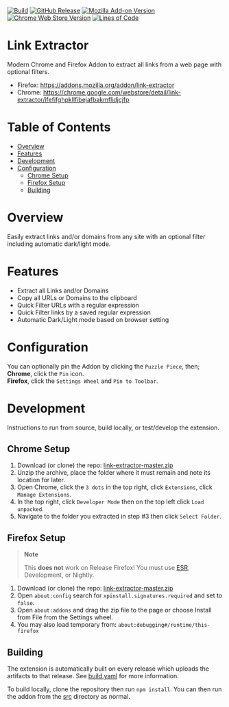 [![Build](https://github.com/cssnr/link-extractor/actions/workflows/build.yaml/badge.svg)](https://github.com/cssnr/link-extractor/actions/workflows/build.yaml)
[![GitHub Release](https://img.shields.io/github/v/release/cssnr/link-extractor)](https://github.com/cssnr/link-extractor/releases/latest)
[![Mozilla Add-on Version](https://img.shields.io/amo/v/link-extractor?label=firefox&logo=firefox)](https://addons.mozilla.org/addon/link-extractor)
[![Chrome Web Store Version](https://img.shields.io/chrome-web-store/v/ifefifghpkllfibejafbakmflidjcjfp?label=chrome&logo=googlechrome)](https://chrome.google.com/webstore/detail/link-extractor/ifefifghpkllfibejafbakmflidjcjfp)
[![Lines of Code](https://sonarcloud.io/api/project_badges/measure?project=cssnr_link-extractor&metric=ncloc)](https://sonarcloud.io/summary/overall?id=cssnr_link-extractor)
# Link Extractor

Modern Chrome and Firefox Addon to extract all links from a web page with optional filters.

*   Firefox: https://addons.mozilla.org/addon/link-extractor
*   Chrome: https://chrome.google.com/webstore/detail/link-extractor/ifefifghpkllfibejafbakmflidjcjfp

# Table of Contents

*   [Overview](#overview)
*   [Features](#features)
*   [Development](#development)
*   [Configuration](#configuration)
    -   [Chrome Setup](#chrome-setup)
    -   [Firefox Setup](#firefox-setup)
    -   [Building](#building)

# Overview

Easily extract links and/or domains from any site with an optional filter including automatic dark/light mode.

# Features

*   Extract all Links and/or Domains
*   Copy all URLs or Domains to the clipboard
*   Quick Filter URLs with a regular expression
*   Quick Filter links by a saved regular expression
*   Automatic Dark/Light mode based on browser setting

# Configuration

You can optionally pin the Addon by clicking the `Puzzle Piece`, then;  
**Chrome**, click the `Pin` icon.  
**Firefox**, click the `Settings Wheel` and `Pin to Toolbar`.  

# Development

Instructions to run from source, build locally, or test/develop the extension.

## Chrome Setup

1.  Download (or clone) the repo: [link-extractor-master.zip](https://github.com/cssnr/link-extractor/archive/refs/heads/master.zip)
1.  Unzip the archive, place the folder where it must remain and note its location for later.
1.  Open Chrome, click the `3 dots` in the top right, click `Extensions`, click `Manage Extensions`.
1.  In the top right, click `Developer Mode` then on the top left click `Load unpacked`.
1.  Navigate to the folder you extracted in step #3 then click `Select Folder`.

## Firefox Setup

> **Note**
>
> This **does not** work on Release Firefox!
> You must use [ESR](https://www.mozilla.org/en-CA/firefox/all/#product-desktop-esr), Development, or Nightly.

1.  Download (or clone) the repo: [link-extractor-master.zip](https://github.com/cssnr/link-extractor/archive/refs/heads/master.zip)
1.  Open `about:config` search for `xpinstall.signatures.required` and set to `false`.
1.  Open `about:addons` and drag the zip file to the page or choose Install from File from the Settings wheel.
1.  You may also load temporary from: `about:debugging#/runtime/this-firefox`

## Building

The extension is automatically built on every release which uploads the artifacts to that release.
See [build.yaml](.github%2Fworkflows%2Fbuild.yaml) for more information.

To build locally, clone the repository then run `npm install`.
You can then run the addon from the [src](src) directory as normal.
